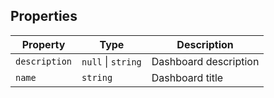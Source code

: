 ## Properties

| Property                               | Type               | Description           |
| -------------------------------------- | ------------------ | --------------------- |
| <a id="description"></a> `description` | `null` \| `string` | Dashboard description |
| <a id="name"></a> `name`               | `string`           | Dashboard title       |
